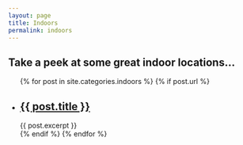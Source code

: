 ```yaml
---
layout: page
title: Indoors
permalink: indoors
---
```



## Take a peek at some great indoor locations...

<div class= "location-list">
	<ul>
	  {% for post in site.categories.indoors %}
	    {% if post.url %}
	    	<li>
	        	<h2><a href="{{ post.url }}">{{ post.title }}</a></h2>
	    			{{ post.excerpt }}
	    	</li>
	    {% endif %}
	  {% endfor %}
	</ul>
</div>

